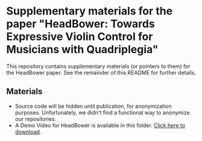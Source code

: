 # Supplementary materials for the paper "HeadBower: Towards Expressive Violin Control for Musicians with Quadriplegia"
This repository contains supplementary materials (or pointers to them) for the HeadBower paper. See the remainder of this README for further details.

## Materials
- Source code will be hidden until publication, for anonymization purposes. Unfortunately, we didn't find a functional way to anonymize our repositories.
- A Demo Video for HeadBower is available in this folder. [Click here to download](https://github.com/anon-paper-supplements01234/headbower-supplements/raw/refs/heads/main/HeadBower-blurred.mp4).
